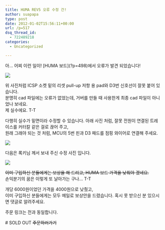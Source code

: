 ```yaml
---
title: HUMA REV5 오류 수정 건!
author: suapapa
type: post
date: 2012-01-02T15:56:11+00:00
url: /p=517
dsq_thread_id:
  - 722489218
categories:
  - Uncategorized

---
```

아&#8230; 어찌 이런 일이! \[HUMA 보드\](?p=498)에서 오류가 발견 되었습니다!

![](https://homin.dev/asset/suapapa-blog/wp-content\_uploads/2012/01/HUMA\_failfix_01.jpg)

위 사진처럼 ICSP 소켓 밑의 리셋 pull-up 저항 용 pad와 D3번 신호선이 잘못 붙어 있습니다.  
분명히 cad 파일에는 오류가 없었는데, 거버를 만들 때 사용한게 최종 cad 파일이 아니었나 보네요.  
제 실수에요. T-T

<!--more-->

다행히 실수가 밑면이라 수정할 수 있습니다. 아래 사진 처럼, 잘못 전원이 연결된 트레이스를 커터칼 같은 걸로 끊어 주고,  
원래 그래야 되는 것 처럼, MCU의 5번 핀과 D3 패드를 점핑 와이어로 연결해 주세요.

![](https://homin.dev/asset/suapapa-blog/wp-content\_uploads/2012/01/HUMA\_failfix_02.jpg)

다음은 록키님 께서 보내 주신 수정 사진 입니다.

![](https://homin.dev/asset/suapapa-blog/wp-content\_uploads/2012/01/HUMA\_failfix_03.jpg)

<del datetime="2012-01-04T06:48:37+00:00">이미 구입하신 분들에게는 보상을 해 드리고, HUMA 보드 가격을 낮춰야 겠네요.</del>  
손익분기의 꿈은 이렇게 또 날아가는 구나&#8230; T-T

개당 6000원이었던 가격을 4000원으로 낮췄고,  
이미 구입하신 분들에게는 모두 메일로 보상안을 드렸습니다. 혹시 못 받으신 분 있으시면 댓글로 알려주세요.

주문 링크는 전과 동일합니다.

\# SOLD OUT  <del>주문하러가기 </del>

<!--
[주문하러가기 <- 클릭](https://docs.google.com/spreadsheet/viewform?hl=en_US&formkey=dDB2VU1xUDNhejhDMm5VNzFJczdva2c6MQ#gid=0)
-->